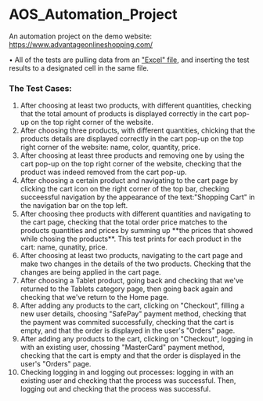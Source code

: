 # AOS_Automation_Project

An automation project on the demo website: https://www.advantageonlineshopping.com/

• All of the tests are pulling data from an ["Excel" file](https://github.com/droryair/AOS_Automation_Project/blob/main/data.xlsx), and inserting the test results to a designated cell in the same file.

<h3>
  The Test Cases:
</h3>
<ol>
  <li>
    After choosing at least two products, with different quantities, checking that the total amount of products is displayed correctly in the cart pop-up on the top right corner of the website.
  </li>
  <li>
    After choosing three products, with different quantities, chicking that the products details are displayed correctly in the cart pop-up on the top right corner of the website: name, color, quantity, price.     
  </li>
  <li>
    After choosing at least three products and removing one by using the cart pop-up on the top right corner of the website, checking that the product was indeed removed from the cart pop-up.
  </li>
  <li>
    After choosing a certain product and navigating to the cart page by clicking the cart icon on the right corner of the top bar, checking succeessful navigation by the appearance of the text:"Shopping Cart" in the navigation bar on the top left. 
  </li>
  <li>
    After choosing thee products with different quantities and navigating to the cart page, checking that the total order price matches to the products quantities and prices by summing up **the prices that showed while chosing the products**. This test prints for each product in the cart: name, qunatity, price.
  </li>
  <li>
    After choosing at least two products, navigating to the cart page and make two changes in the details of the two products. Checking that the changes are being applied in the cart page.
  </li>
  <li>
    After choosing a Tablet product, going back and checking that we've returned to the Tablets category page, then going back again and checking that we've return to the Home page.
  </li>
  <li>
    After adding any products to the cart, clicking on "Checkout", filling a new user details, choosing "SafePay" payment method, checking that the payment was commited successfully, checking that the cart is empty, and that the order is displayed in the user's "Orders" page.
  </li>
  <li>
    After adding any products to the cart, clicking on "Checkout", logging in with an existing user, chossing "MasterCard" payment method, checking that the cart is empty and that the order is displayed in the user's "Orders" page.
  </li>
  <li>
    Checking logging in and logging out processes: logging in with an existing user and checking that the process was successful. Then, logging out and checking that the process was successful.
  </li>
 </ol>
